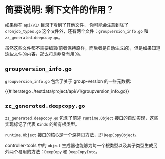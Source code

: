 # 简要说明: 剩下文件的作用？

如果你在 [`api/v1/`](https://sigs.k8s.io/kubebuilder/docs/book/src/cronjob-tutorial/testdata/project/api/v1) 目录下看到了其他文件，
你可能会注意到除了 `cronjob_types.go` 这个文件外，还有两个文件：`groupversion_info.go` 和 `zz_generated.deepcopy.go`。


虽然这些文件都不需要编辑(前者保持原样，而后者是自动生成的)，但是如果知道这些文件的内容，那么将是非常有用的。

## `groupversion_info.go`

`groupversion_info.go` 包含了关于 group-version 的一些元数据:

{{#literatego ./testdata/project/api/v1/groupversion_info.go}}

## `zz_generated.deepcopy.go`

`zz_generated.deepcopy.go` 包含了前述 `runtime.Object` 接口的自动实现，这些实现标记了代表 `Kinds` 的所有根类型。

`runtime.Object` 接口的核心是一个深拷贝方法，即 `DeepCopyObject`。

controller-tools 中的 `object` 生成器也能够为每一个根类型以及其子类型生成另外两个易用的方法：`DeepCopy` 和
`DeepCopyInto`。
